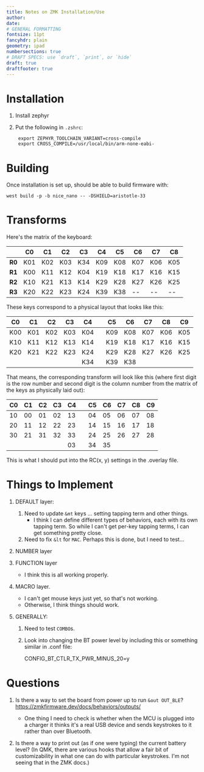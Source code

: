 ```yaml
---
title: Notes on ZMK Installation/Use
author:
date:
# GENERAL FORMATTING
fontsize: 11pt
fancyhdr: plain
geometry: ipad
numbersections: true
# DRAFT SPECS: use `draft`, `print`, or `hide`
draft: true
draftfooter: true
---
```


# Installation

1. Install zephyr

2. Put the following in `.zshrc`:

        export ZEPHYR_TOOLCHAIN_VARIANT=cross-compile
        export CROSS_COMPILE=/usr/local/bin/arm-none-eabi-

# Building

Once installation is set up, should be able to build firmware with:

    west build -p -b nice_nano -- -DSHIELD=aristotle-33

# Transforms

Here's the matrix of the keyboard:

|        | **C0** | **C1** | **C2** | **C3** | **C4** | **C5** | **C6** | **C7** | **C8** |
|--------|--------|--------|--------|--------|--------|--------|--------|--------|--------|
| **R0** | K01    | K02    | K03    | K34    | K09    | K08    | K07    | K06    | K05    |
| **R1** | K00    | K11    | K12    | K04    | K19    | K18    | K17    | K16    | K15    |
| **R2** | K10    | K21    | K13    | K14    | K29    | K28    | K27    | K26    | K25    |
| **R3** | K20    | K22    | K23    | K24    | K39    | K38    | --     | --     | --     |

These keys correspond to a physical layout that looks like this:

| **C0** | **C1** | **C2** | **C3** | **C4** |  | **C5** | **C6** | **C7** | **C8** | **C9** |
|--------|--------|--------|--------|--------|--|--------|--------|--------|--------|--------|
| K00    | K01    | K02    | K03    | K04    |  | K09    | K08    | K07    | K06    | K05    |
| K10    | K11    | K12    | K13    | K14    |  | K19    | K18    | K17    | K16    | K15    |
| K20    | K21    | K22    | K23    | K24    |  | K29    | K28    | K27    | K26    | K25    |
|        |        |        |        | K34    |  | K39    | K38    |        |        |        |

That means, the corresponding transform will look like this (where first digit is the row number and second digit is the column number from the matrix of the keys as physically laid out):

| **C0** | **C1** | **C2** | **C3** | **C4** |  | **C5** | **C6** | **C7** | **C8** | **C9** |
|--------|--------|--------|--------|--------|--|--------|--------|--------|--------|--------|
| 10     | 00     | 01     | 02     | 13     |  | 04     | 05     | 06     | 07     | 08     |
| 20     | 11     | 12     | 22     | 23     |  | 14     | 15     | 16     | 17     | 18     |
| 30     | 21     | 31     | 32     | 33     |  | 24     | 25     | 26     | 27     | 28     |
|        |        |        |        | 03     |  | 34     | 35     |        |        |        |

This is what I should put into the RC(x, y) settings in the .overlay file.

# Things to Implement

1. DEFAULT layer:
    1. Need to update `&mt` keys ... setting tapping term and other things.
        - I think I can define different types of behaviors, each with its own tapping term. So while I can't get per-key tapping terms, I can get something pretty close.
    2. Need to fix `&lt` for `MAC`. Perhaps this is done, but I need to test...

2. NUMBER layer

3. FUNCTION layer
    - I think this is all working properly.

4. MACRO layer.
    - I can't get mouse keys just yet, so that's not working.
    - Otherwise, I think things should work.

5. GENERALLY:
    1. Need to test `COMBO`s.
    2. Look into changing the BT power level by including this or something similar in .conf file:

        CONFIG_BT_CTLR_TX_PWR_MINUS_20=y

# Questions

1. Is there a way to set the board from power up to run `&out OUT_BLE`? <https://zmkfirmware.dev/docs/behaviors/outputs/>
    - One thing I need to check is whether when the MCU is plugged into a charger it thinks it's a real USB device and sends keystrokes to it rather than over Bluetooth.

2. Is there a way to print out (as if one were typing) the current battery level? (In QMK, there are various hooks that allow a fair bit of customizability in what one can do with particular keystrokes. I'm not seeing that in the ZMK docs.)
